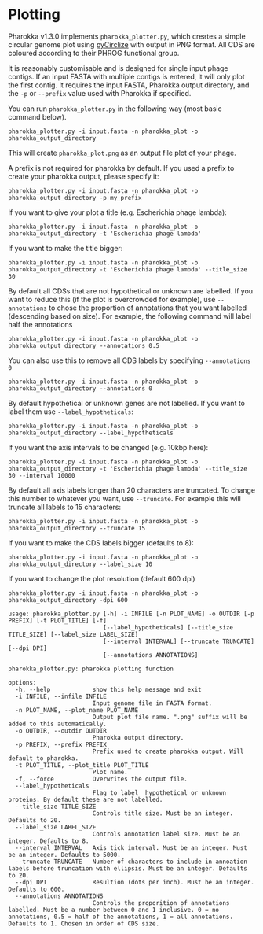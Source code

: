 # Plotting

Pharokka v1.3.0 implements `pharokka_plotter.py`, which creates a simple circular genome plot using [pyCirclize](https://github.com/moshi4/pyCirclize) with output in PNG format. All CDS are coloured according to their PHROG functional group. 

It is reasonably customisable and is designed for single input phage contigs. If an input FASTA with multiple contigs is entered, it will only plot the first contig. It requires the input FASTA, Pharokka output directory, and the `-p` or `--prefix` value used with Pharokka if specified. 

You can run `pharokka_plotter.py` in the following way (most basic command below).

`pharokka_plotter.py -i input.fasta -n pharokka_plot -o pharokka_output_directory`

This will create `pharokka_plot.png` as an output file plot of your phage.

A prefix is not required for pharokka by default. If you used a prefix to create your pharokka output, please specify it: 

`pharokka_plotter.py -i input.fasta -n pharokka_plot -o pharokka_output_directory -p my_prefix`

If you want to give your plot a title (e.g. Escherichia phage lambda): 

`pharokka_plotter.py -i input.fasta -n pharokka_plot -o pharokka_output_directory -t 'Escherichia phage lambda' `

If you want to make the title bigger:

`pharokka_plotter.py -i input.fasta -n pharokka_plot -o pharokka_output_directory -t 'Escherichia phage lambda' --title_size 30 `

By default all CDSs that are not hypothetical or unknown are labelled. If you want to reduce this (if the plot is overcrowded for example), use `--annotations` to chose the proportion of annotations that you want labelled (descending based on size).
For example, the following command will label half the annotations

`pharokka_plotter.py -i input.fasta -n pharokka_plot -o pharokka_output_directory --annotations 0.5 `

You can also use this to remove all CDS labels by specifying `--annotations 0`

`pharokka_plotter.py -i input.fasta -n pharokka_plot -o pharokka_output_directory --annotations 0 `

By default hypothetical or unknown genes are not labelled. If you want to label them use `--label_hypotheticals`:

`pharokka_plotter.py -i input.fasta -n pharokka_plot -o pharokka_output_directory --label_hypotheticals `

If you want the axis intervals to be changed (e.g. 10kbp here):

`pharokka_plotter.py -i input.fasta -n pharokka_plot -o pharokka_output_directory -t 'Escherichia phage lambda' --title_size 30 --interval 10000 `

By default all axis labels longer than 20 characters are truncated. To change this number to whatever you want, use `--truncate`. 
For example this will truncate all labels to 15 characters:

`pharokka_plotter.py -i input.fasta -n pharokka_plot -o pharokka_output_directory --truncate 15`

If you want to make the CDS labels bigger (defaults to 8):

`pharokka_plotter.py -i input.fasta -n pharokka_plot -o pharokka_output_directory --label_size 10`

If you want to change the plot resolution (default 600 dpi)

`pharokka_plotter.py -i input.fasta -n pharokka_plot -o pharokka_output_directory -dpi 600`

```
usage: pharokka_plotter.py [-h] -i INFILE [-n PLOT_NAME] -o OUTDIR [-p PREFIX] [-t PLOT_TITLE] [-f]
                           [--label_hypotheticals] [--title_size TITLE_SIZE] [--label_size LABEL_SIZE]
                           [--interval INTERVAL] [--truncate TRUNCATE] [--dpi DPI]
                           [--annotations ANNOTATIONS]

pharokka_plotter.py: pharokka plotting function

options:
  -h, --help            show this help message and exit
  -i INFILE, --infile INFILE
                        Input genome file in FASTA format.
  -n PLOT_NAME, --plot_name PLOT_NAME
                        Output plot file name. ".png" suffix will be added to this automatically.
  -o OUTDIR, --outdir OUTDIR
                        Pharokka output directory.
  -p PREFIX, --prefix PREFIX
                        Prefix used to create pharokka output. Will default to pharokka.
  -t PLOT_TITLE, --plot_title PLOT_TITLE
                        Plot name.
  -f, --force           Overwrites the output file.
  --label_hypotheticals
                        Flag to label  hypothetical or unknown proteins. By default these are not labelled.
  --title_size TITLE_SIZE
                        Controls title size. Must be an integer. Defaults to 20.
  --label_size LABEL_SIZE
                        Controls annotation label size. Must be an integer. Defaults to 8.
  --interval INTERVAL   Axis tick interval. Must be an integer. Must be an integer. Defaults to 5000.
  --truncate TRUNCATE   Number of characters to include in annoation labels before truncation with ellipsis. Must be an integer. Defaults to 20.
  --dpi DPI             Resultion (dots per inch). Must be an integer. Defaults to 600.
  --annotations ANNOTATIONS
                        Controls the proporition of annotations labelled. Must be a number between 0 and 1 inclusive. 0 = no annotations, 0.5 = half of the annotations, 1 = all annotations. Defaults to 1. Chosen in order of CDS size.
```